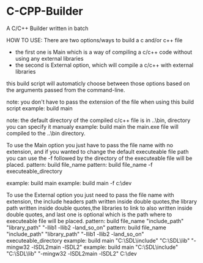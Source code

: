 # C-CPP-Builder
A C/C++ Builder written in batch 

HOW TO USE:
There are two options/ways to build a c and/or c++ file 
  - the first one is Main which is a way of compiling a c/c++ code without using any external libraries
  - the second is External option, which will compile a c/c++ with external libraries
  
  this build script will automaticly choose between those options based on the arguments passed from the command-line.
  
  note: you don't have to pass the extension of the file when using this build script
  example: build main
  
  note: the default directory of the compiled c/c++ file is in ..\bin, directory you can specify it manualy
  example: build main
  the main.exe file will compiled to the ..\bin directory.

To use the Main option you just have to pass the file name with no extension, and if you wanted to change the default executeable file path you can use the -f followed
by the directory of the executeable file will be placed.
pattern: build file_name
pattern: build file_name -f executeable_directory

example: build main
example: build main -f c:\dev


To use the External option you just need to pass the file name with extension, the include headers path written inside double quotes,the library path written inside
double quotes,the libraries to link to also written inside double quotes, and last one is optional which is the path where to executeable file will be placed.
pattern: build file_name "include_path" "library_path" "-llib1 -llib2 -land_so_on"
pattern: build file_name "include_path" "library_path" "-llib1 -llib2 -land_so_on" executeable_directory
example: build main "C:\SDL\include" "C:\SDL\lib" "-mingw32 -lSDL2main -lSDL2"
example: build main "C:\SDL\include" "C:\SDL\lib" "-mingw32 -lSDL2main -lSDL2" C:\dev
  
